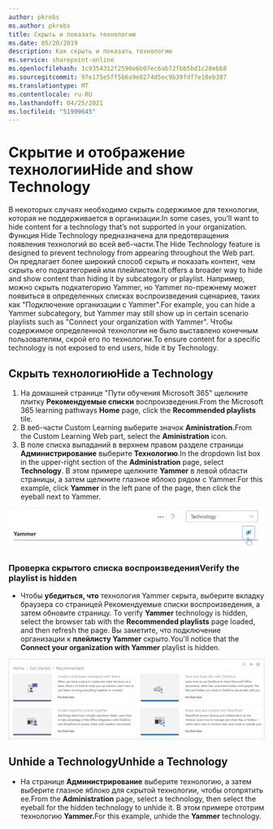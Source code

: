 ```yaml
---
author: pkrebs
ms.author: pkrebs
title: Скрыть и показать технологию
ms.date: 05/20/2019
description: Как скрыть и показать технологию
ms.service: sharepoint-online
ms.openlocfilehash: 1c9354312f2590e6b07ec6ab72fbb5bd1c28ebb8
ms.sourcegitcommit: 97e175e5ff5b6a9e0274d5ec9b39fdf7e18eb387
ms.translationtype: MT
ms.contentlocale: ru-RU
ms.lasthandoff: 04/25/2021
ms.locfileid: "51999645"
---
```

# <a name="hide-and-show-technology"></a><span data-ttu-id="25cfb-103">Скрытие и отображение технологии</span><span class="sxs-lookup"><span data-stu-id="25cfb-103">Hide and show Technology</span></span>

<span data-ttu-id="25cfb-104">В некоторых случаях необходимо скрыть содержимое для технологии, которая не поддерживается в организации.</span><span class="sxs-lookup"><span data-stu-id="25cfb-104">In some cases, you’ll want to hide content for a technology that’s not supported in your organization.</span></span> <span data-ttu-id="25cfb-105">Функция Hide Technology предназначена для предотвращения появления технологий во всей веб-части.</span><span class="sxs-lookup"><span data-stu-id="25cfb-105">The Hide Technology feature is designed to prevent technology from appearing throughout the Web part.</span></span> <span data-ttu-id="25cfb-106">Он предлагает более широкий способ скрыть и показать контент, чем скрыть его подкатегорией или плейлистом.</span><span class="sxs-lookup"><span data-stu-id="25cfb-106">It offers a broader way to hide and show content than hiding it by subcategory or playlist.</span></span> <span data-ttu-id="25cfb-107">Например, можно скрыть подкатегорию Yammer, но Yammer по-прежнему может появиться в определенных списках воспроизведения сценариев, таких как "Подключение организации с Yammer".</span><span class="sxs-lookup"><span data-stu-id="25cfb-107">For example, you can hide a Yammer subcategory, but Yammer may still show up in certain scenario playlists such as "Connect your organization with Yammer".</span></span> <span data-ttu-id="25cfb-108">Чтобы содержимое определенной технологии не было выставлено конечным пользователям, скрой его по технологии.</span><span class="sxs-lookup"><span data-stu-id="25cfb-108">To ensure content for a specific technology is not exposed to end users, hide it by Technology.</span></span> 

## <a name="hide-a-technology"></a><span data-ttu-id="25cfb-109">Скрыть технологию</span><span class="sxs-lookup"><span data-stu-id="25cfb-109">Hide a Technology</span></span>

1. <span data-ttu-id="25cfb-110">На домашней странице "Пути  обучения Microsoft 365" щелкните плитку **Рекомендуемые списки** воспроизведения.</span><span class="sxs-lookup"><span data-stu-id="25cfb-110">From the Microsoft 365 learning pathways **Home** page, click the **Recommended playlists** tile.</span></span>
2. <span data-ttu-id="25cfb-111">В веб-части Custom Learning выберите значок **Aministration.**</span><span class="sxs-lookup"><span data-stu-id="25cfb-111">From the Custom Learning Web part, select the **Aministration** icon.</span></span>
3. <span data-ttu-id="25cfb-112">В поле списка выпаданий в верхнем правом разделе страницы **Администрирование** выберите **Технологию**.</span><span class="sxs-lookup"><span data-stu-id="25cfb-112">In the dropdown list box in the upper-right section of the **Administration** page, select **Technology**.</span></span>
<span data-ttu-id="25cfb-113">В этом примере щелкните **Yammer** в левой области страницы, а затем щелкните глазное яблоко рядом с Yammer.</span><span class="sxs-lookup"><span data-stu-id="25cfb-113">For this example, click **Yammer** in the left pane of the page, then click the eyeball next to Yammer.</span></span>  

![cg-hidetech.png](media/cg-hidetech.png)

### <a name="verify-the-playlist-is-hidden"></a><span data-ttu-id="25cfb-115">Проверка скрытого списка воспроизведения</span><span class="sxs-lookup"><span data-stu-id="25cfb-115">Verify the playlist is hidden</span></span>
- <span data-ttu-id="25cfb-116">Чтобы **убедиться, что** технология Yammer скрыта, выберите вкладку браузера со страницей Рекомендуемые списки воспроизведения, а затем обновите страницу. </span><span class="sxs-lookup"><span data-stu-id="25cfb-116">To verify **Yammer** technology is hidden, select the browser tab with the **Recommended playlists** page loaded, and then refresh the page.</span></span> <span data-ttu-id="25cfb-117">Вы заметите, что подключение организации к **плейлисту Yammer** скрыто.</span><span class="sxs-lookup"><span data-stu-id="25cfb-117">You'll notice that the **Connect your organization with Yammer** playlist is hidden.</span></span> 

![cg-hidetechrefresh.png](media/cg-hidetechrefresh.png)

## <a name="unhide-a-technology"></a><span data-ttu-id="25cfb-119">Unhide a Technology</span><span class="sxs-lookup"><span data-stu-id="25cfb-119">Unhide a Technology</span></span>

- <span data-ttu-id="25cfb-120">На странице **Администрирование** выберите технологию, а затем выберите глазное яблоко для скрытой технологии, чтобы отопрятить ее.</span><span class="sxs-lookup"><span data-stu-id="25cfb-120">From the **Administration** page, select a technology, then select the eyeball for the hidden technology to unhide it.</span></span> <span data-ttu-id="25cfb-121">В этом примере ототрим технологию **Yammer.**</span><span class="sxs-lookup"><span data-stu-id="25cfb-121">For this example, unhide the **Yammer** technology.</span></span> 